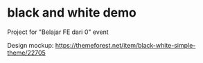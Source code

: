 # black and white demo

Project for "Belajar FE dari 0" event

Design mockup: https://themeforest.net/item/black-white-simple-theme/22705
